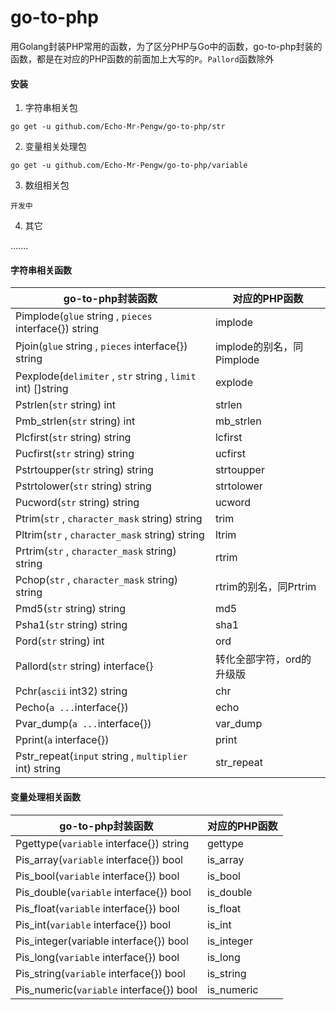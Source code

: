 # go-to-php

用Golang封装PHP常用的函数，为了区分PHP与Go中的函数，go-to-php封装的函数，都是在对应的PHP函数的前面加上大写的`P`。`Pallord`函数除外

#### 安装

1. 字符串相关包

`go get -u github.com/Echo-Mr-Pengw/go-to-php/str`

2. 变量相关处理包

`go get -u github.com/Echo-Mr-Pengw/go-to-php/variable`

3. 数组相关包

`开发中`

4. 其它

.......

#### 字符串相关函数

| go-to-php封装函数                                           | 对应的PHP函数             |
| ----------------------------------------------------------- | ------------------------- |
| Pimplode(`glue` string , `pieces` interface{})  string      | implode                   |
| Pjoin(`glue` string , `pieces` interface{})  string         | implode的别名，同Pimplode |
| Pexplode(`delimiter` , `str` string , `limit` int) []string | explode                   |
| Pstrlen(`str` string) int                                   | strlen                    |
| Pmb_strlen(`str` string) int                                | mb_strlen                 |
| Plcfirst(`str` string) string                               | lcfirst                   |
| Pucfirst(`str` string) string                               | ucfirst                   |
| Pstrtoupper(`str` string) string                            | strtoupper                |
| Pstrtolower(`str` string) string                            | strtolower                |
| Pucword(`str` string) string                                | ucword                    |
| Ptrim(`str` , `character_mask` string) string               | trim                      |
| Pltrim(`str` , `character_mask` string) string              | ltrim                     |
| Prtrim(`str` , `character_mask` string) string              | rtrim                     |
| Pchop(`str` , `character_mask` string) string               | rtrim的别名，同Prtrim     |
| Pmd5(`str` string) string                                   | md5                       |
| Psha1(`str` string) string                                  | sha1                      |
| Pord(`str` string) int                                      | ord                       |
| Pallord(`str` string) interface{}                           | 转化全部字符，ord的升级版 |
| Pchr(`ascii` int32) string                                  | chr                       |
| Pecho(`a ...`interface{})                                   | echo                      |
| Pvar_dump(`a ...`interface{})                               | var_dump                  |
| Pprint(`a` interface{})                                     | print                     |
| Pstr_repeat(`input` string , `multiplier` int) string       | str_repeat                |

#### 变量处理相关函数

| go-to-php封装函数                        | 对应的PHP函数 |
| ---------------------------------------- | ------------- |
| Pgettype(`variable` interface{}) string  | gettype       |
| Pis_array(`variable` interface{}) bool   | is_array      |
| Pis_bool(`variable` interface{}) bool    | is_bool       |
| Pis_double(`variable` interface{}) bool  | is_double     |
| Pis_float(`variable` interface{}) bool   | is_float      |
| Pis_int(`variable` interface{}) bool     | is_int        |
| Pis_integer(variable interface{}) bool   | is_integer    |
| Pis_long(`variable` interface{}) bool    | is_long       |
| Pis_string(`variable` interface{}) bool  | is_string     |
| Pis_numeric(`variable` interface{}) bool | is_numeric    |
